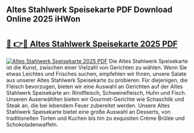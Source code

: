 ## Altes Stahlwerk Speisekarte PDF Download Online 2025 iHWon

# <h2><a href="http://gc8svu.nevu.top/?p=Altes+Stahlwerk+Speisekarte">🔗 👉🔴 Altes Stahlwerk Speisekarte 2025 PDF</a></h2>

[![Altes Stahlwerk Speisekarte 2025 PDF](https://i.imgur.com/dBaPXMq.png)](http://gc8svu.nevu.top/?p=Altes+Stahlwerk+Speisekarte)
Die Altes Stahlwerk Speisekarte ist die Kunst, zwischen einer Vielzahl von Gerichten zu wählen. Wenn Sie etwas Leichtes und Frisches suchen, empfehlen wir Ihnen, unsere Salate aus unserer Altes Stahlwerk Speisekarte zu probieren. Für diejenigen, die Fleisch bevorzugen, bieten wir eine Auswahl an Gerichten auf der Altes Stahlwerk Speisekarte an: Rindfleisch, Schweinefleisch, Huhn und Fisch. Unseren Auserwählten bieten wir Gourmet-Gerichte wie Schaschlik und Steak an, die bei lebendem Feuer zubereitet werden. Unsere Altes Stahlwerk Speisekarte bietet eine große Auswahl an Desserts, von traditionellen Torten und Kuchen bis hin zu exquisiten Crème Brûlée und Schokoladenwaffeln.
